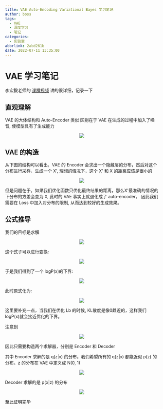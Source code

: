 ```yaml
---
title: VAE Auto-Encoding Variational Bayes 学习笔记
author: boss
tags:
  - VAE
  - 深度学习
  - 笔记
categories:
  - 实验室
abbrlink: 2abd261b
date: 2022-07-11 13:35:00
---
```


# VAE 学习笔记

李宏毅老师的 [课程视频](https://www.bilibili.com/video/av15889450/?p=33) 讲的很详细，记录一下

## 直观理解

VAE 的大体结构和 Auto-Encoder 类似
区别在于 VAE 在生成的过程中加入了噪音, 使模型具有了生成能力

<div align=center><img src="https://cdn.jsdelivr.net/gh/dontnet-wuenze/picbed/noise.jpg"></div>


## VAE 的构造
从下图的结构可以看出，VAE 的 Encoder 会求出一个隐藏层的分布，然后对这个分布进行采样，生成一个 X', 理想的情况下，这个 X' 和 X 的距离应该是很小的

<div align=center><img src="https://cdn.jsdelivr.net/gh/dontnet-wuenze/picbed/model.jpg"></div>

但是问题在于，如果我们优化函数只优化最终结果的距离，那么X'最准确的情况的下分布的方差会变为 0, 此时的 VAE 事实上就退化成了 auto-encoder。 因此我们需要在 Loss 中加入对分布的限制, 从而达到较好的生成效果。

## 公式推导

我们的目标是求解

<div align=center><img src="https://cdn.jsdelivr.net/gh/dontnet-wuenze/picbed/maximum.png"></div>


这个式子可以进行变换:

<div align=center><img src="https://cdn.jsdelivr.net/gh/dontnet-wuenze/picbed/trans.png"></div>

于是我们得到了一个 logP(x)的下界:
<div align=center><img src="https://cdn.jsdelivr.net/gh/dontnet-wuenze/picbed/Lb.png"></div>

此时原式化为: 
<div align=center><img src="https://cdn.jsdelivr.net/gh/dontnet-wuenze/picbed/yuanshi.png"></div>

这里要补充一点，当我们在优化 Lb 的时候, KL散度是像0趋近的，这样我们logP(x)就会接近优化的下界。

注意到 

<div align=center><img src="https://cdn.jsdelivr.net/gh/dontnet-wuenze/picbed/lbtuidao.png"></div>


因此只需要构造两个求解器，分别是 Encoder 和 Decoder

其中 Encoder 求解的是 q(z|x) 的分布，我们希望所有的 q(z|x) 都能近似 p(z) 的分布。z 的分布在 VAE 中定义成 N(0, 1)

<div align=center><img src="https://cdn.jsdelivr.net/gh/dontnet-wuenze/picbed/Encoder.jpg"></div>

Decoder 求解的是 p(x|z) 的分布

<div align=center><img src="https://cdn.jsdelivr.net/gh/dontnet-wuenze/picbed/Decoder.jpg"></div>


至此证明完毕




